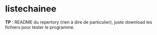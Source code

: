 # listechainee


**TP** : README du repertory (rien à dire de particulier), juste download les fichiers pour tester le programme.
